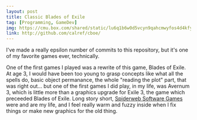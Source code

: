 ```yaml
---
layout: post
title: Classic Blades of Exile
tag: [Programming, GameDev]
img: https://cmu.box.com/shared/static/lu6q1b6w0d5vcyn9qahcmwyfos4d4kfy.png
link: http://github.com/calref/cboe/
---
```


I've made a really epsilon number of commits to this repository, but it's one of my favorite games ever, technically.

One of the first games I played was a rewrite of this game, Blades of Exile. At age 3, I would have been too young to grasp concepts like what all the spells do, basic object permanance, the whole "reading the plot" part, that was right out... but one of the first games I did play, in my life, was Avernum 3, which is little more than a graphics upgrade for Exile 3, the game which preceeded Blades of Exile. Long story short, [Spiderweb Software Games][] were and are my life, and I feel really warm and fuzzy inside when I fix things or make new graphics for the old thing.

[Spiderweb Software Games]: <www.spiderwebsoftware.com>
